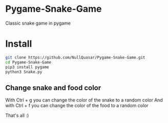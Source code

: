 # Pygame-Snake-Game
Classic snake game in pygame

# Install

```bash
git clone https://github.com/NullQuasar/Pygame-Snake-Game.git
cd Pygame-Snake-Game
pip3 install pygame
python3 Snake.py
```

## Change snake and food color
With Ctrl + g you can change the color of the snake to a random color
And with Ctrl + f you can change the color of the food to a random color


That's all :)
